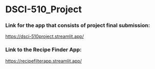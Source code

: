 # DSCI-510_Project

### Link for the app that consists of project final submission:
https://dsci-510project.streamlit.app/

### Link to the Recipe Finder App:
https://recipefilterapp.streamlit.app/
